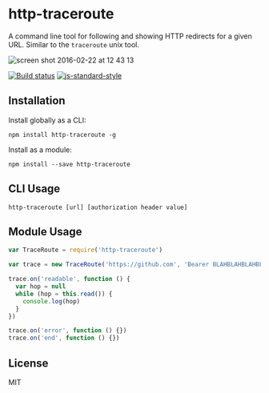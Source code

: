 # http-traceroute

A command line tool for following and showing HTTP redirects for a given
URL. Similar to the `traceroute` unix tool.

![screen shot 2016-02-22 at 12 43 13](https://cloud.githubusercontent.com/assets/10602/13217317/ec317342-d961-11e5-9810-9773569387e0.png)

[![Build status](https://travis-ci.org/watson/http-traceroute.svg?branch=master)](https://travis-ci.org/watson/http-traceroute)
[![js-standard-style](https://img.shields.io/badge/code%20style-standard-brightgreen.svg?style=flat)](https://github.com/feross/standard)

## Installation

Install globally as a CLI:

```
npm install http-traceroute -g
```

Install as a module:

```
npm install --save http-traceroute
```

## CLI Usage

```
http-traceroute [url] [authorization header value]
```

## Module Usage

```js
var TraceRoute = require('http-traceroute')
```

```js
var trace = new TraceRoute('https://github.com', 'Bearer BLAHBLAHBLAHBLAH')

trace.on('readable', function () {
  var hop = null
  while (hop = this.read()) {
    console.log(hop)
  }
})

trace.on('error', function () {})
trace.on('end', function () {})
```

## License

MIT
